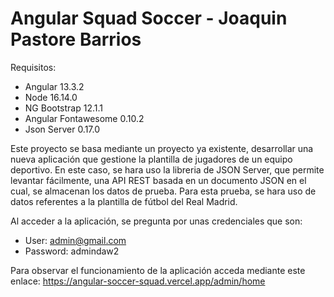 # Angular Squad Soccer - Joaquin Pastore Barrios

Requisitos:
- Angular 13.3.2
- Node 16.14.0
- NG Bootstrap 12.1.1
- Angular Fontawesome 0.10.2
- Json Server 0.17.0

Este proyecto se basa mediante un proyecto ya existente, desarrollar una nueva aplicación que gestione la plantilla de jugadores de un equipo deportivo.
En este caso, se hara uso la libreria de JSON Server, que permite levantar fácilmente, una API REST basada en un documento JSON en el cual, se almacenan los datos de prueba. Para esta prueba, se hara uso de datos referentes a la plantilla de fútbol del Real Madrid.

Al acceder a la aplicación, se pregunta por unas credenciales que son: 
- User: admin@gmail.com 
- Password: admindaw2

Para observar el funcionamiento de la aplicación acceda mediante este enlace: https://angular-soccer-squad.vercel.app/admin/home
